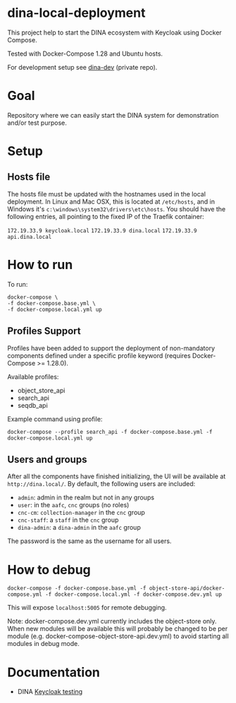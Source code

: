 # dina-local-deployment

This project help to start the DINA ecosystem with Keycloak using Docker Compose.

Tested with Docker-Compose 1.28 and Ubuntu hosts.

For development setup see [dina-dev](https://github.com/AAFC-BICoE/dina-dev) (private repo).

# Goal

Repository where we can easily start the DINA system for demonstration and/or test purpose.

# Setup

## Hosts file

The hosts file must be updated with the hostnames used in the local deployment. In Linux and Mac OSX, this is located at `/etc/hosts`, and in Windows it's `c:\windows\system32\drivers\etc\hosts`. You should have the following entries, all pointing to the fixed IP of the Traefik container:

`172.19.33.9 keycloak.local`
`172.19.33.9 dina.local`
`172.19.33.9 api.dina.local`

# How to run

To run:

```
docker-compose \
-f docker-compose.base.yml \
-f docker-compose.local.yml up
```

## Profiles Support

Profiles have been added to support the deployment of non-mandatory components defined under a specific profile keyword (requires Docker-Compose >= 1.28.0).

Available profiles:

* object_store_api
* search_api
* seqdb_api
 
Example command using profile:

```
docker-compose --profile search_api -f docker-compose.base.yml -f docker-compose.local.yml up
```

## Users and groups

After all the components have finished initializing, the UI will be available at `http://dina.local/`. By default, the following users are included:

* `admin`: admin in the realm but not in any groups
* `user`: in the `aafc`, `cnc` groups (no roles)
* `cnc-cm`: `collection-manager` in the `cnc` group
* `cnc-staff`: a `staff` in the `cnc` group
* `dina-admin`: a `dina-admin` in the `aafc` group

The password is the same as the username for all users.

# How to debug

`docker-compose -f docker-compose.base.yml -f object-store-api/docker-compose.yml -f docker-compose.local.yml -f docker-compose.dev.yml up`

This will expose `localhost:5005` for remote debugging.

Note: docker-compose.dev.yml currently includes the object-store only. When new modules will be available this will probably be changed to be per module (e.g. docker-compose-object-store-api.dev.yml) to avoid starting all modules in debug mode.

# Documentation
* DINA [Keycloak testing](docs/keycloak.md)

